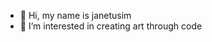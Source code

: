 - 👋 Hi, my name is janetusim
- 👀 I’m interested in creating art through code

<!---
niko22225/niko22225 is a ✨ special ✨ repository because its `README.md` (this file) appears on your GitHub profile.
You can click the Preview link to take a look at your changes.
--->
